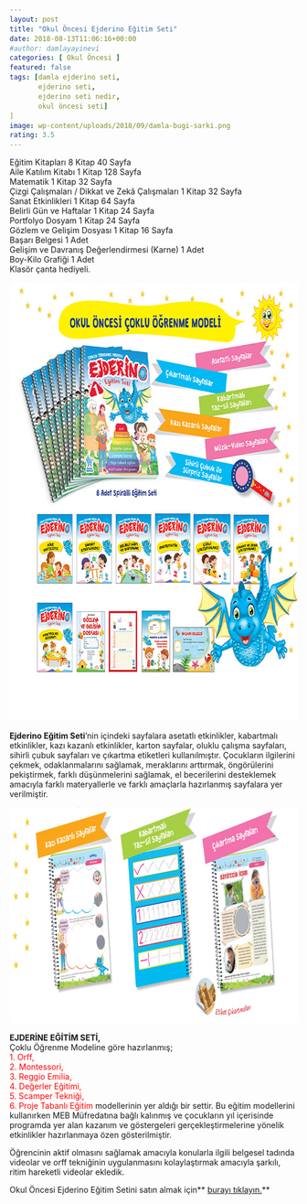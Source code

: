 ```yaml
---
layout: post
title: "Okul Öncesi Ejderino Eğitim Seti"
date: 2018-08-13T11:06:16+00:00
#author: damlayayinevi
categories: [ Okul Öncesi ]
featured: false
tags: [damla ejderino seti,
       ejderino seti,
       ejderino seti nedir,
       okul öncesi seti]
]
image: wp-content/uploads/2018/09/damla-bugi-sarki.png
rating: 3.5
---
```

Eğitim Kitapları 8 Kitap 40 Sayfa  
Aile Katılım Kitabı 1 Kitap 128 Sayfa  
Matematik 1 Kitap 32 Sayfa  
Çizgi Çalışmaları / Dikkat ve Zekâ Çalışmaları 1 Kitap 32 Sayfa  
Sanat Etkinlikleri 1 Kitap 64 Sayfa  
Belirli Gün ve Haftalar 1 Kitap 24 Sayfa  
Portfolyo Dosyam 1 Kitap 24 Sayfa  
Gözlem ve Gelişim Dosyası 1 Kitap 16 Sayfa  
Başarı Belgesi 1 Adet  
Gelişim ve Davranış Değerlendirmesi (Karne) 1 Adet  
Boy-Kilo Grafiği 1 Adet  
Klasör çanta hediyeli.

<img class="alignnone size-full wp-image-2024" src="wp-content/uploads/2018/08/ejderino-seti-detay.jpg" alt="" width="768" height="768" sizes="(max-width: 768px) 100vw, 768px" /> 

**Ejderino Eğitim Seti**’nin içindeki sayfalara asetatlı etkinlikler, kabartmalı etkinlikler, kazı kazanlı etkinlikler, karton sayfalar, oluklu çalışma sayfaları, sihirli çubuk sayfaları ve çıkartma etiketleri kullanılmıştır. Çocukların ilgilerini çekmek, odaklanmalarını sağlamak, meraklarını arttırmak, öngörülerini pekiştirmek, farklı düşünmelerini sağlamak, el becerilerini desteklemek amacıyla farklı materyallerle ve farklı amaçlarla hazırlanmış sayfalara yer verilmiştir.

<img class="alignnone size-full wp-image-2021" src="wp-content/uploads/2018/08/ejderino.jpg" alt="" width="900" height="378" sizes="(max-width: 900px) 100vw, 900px" /> 

**EJDERİNE EĞİTİM SETİ,**  
Çoklu Öğrenme Modeline göre hazırlanmış;  
<span style="color: #ff0000;">1. Orff,</span>  
<span style="color: #ff0000;">2. Montessori,</span>  
<span style="color: #ff0000;">3. Reggio Emilia,</span>  
<span style="color: #ff0000;">4. Değerler Eğitimi,</span>  
<span style="color: #ff0000;">5. Scamper Tekniği,</span>  
<span style="color: #ff0000;">6. Proje Tabanlı Eğitim</span> modellerinin yer aldığı bir settir. Bu eğitim modellerini kullanırken MEB Müfredatına bağlı kalınmış ve çocukların yıl içerisinde programda yer alan kazanım ve göstergeleri gerçekleştirmelerine yönelik etkinlikler hazırlanmaya özen gösterilmiştir.

Öğrencinin aktif olmasını sağlamak amacıyla konularla ilgili belgesel tadında videolar ve orff tekniğinin uygulanmasını kolaylaştırmak amacıyla şarkılı, ritim hareketli videolar ekledik.

Okul Öncesi Ejderino Eğitim Setini satın almak için** <a href="https://www.damlayayinevi.com.tr/ejderino-egitim-seti" target="_blank" rel="noopener">burayı tıklayın.</a>**